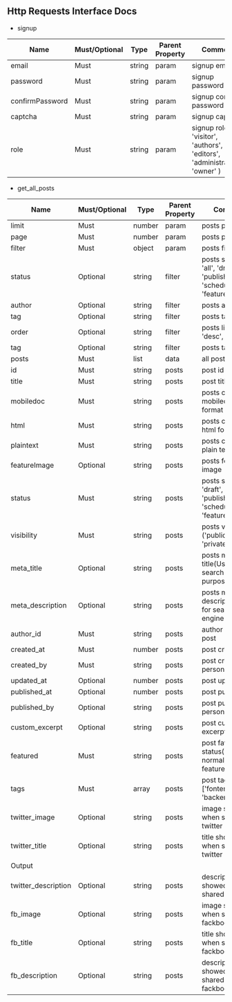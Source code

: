 ## Http Requests Interface Docs

- signup

| Name | Must/Optional | Type | Parent Property | Comment | Input/Output |
| --- | --- | --- | --- | --- | --- |
| email | Must | string | param | signup email | Input |
| password | Must | string | param | signup password | Input |
| confirmPassword | Must | string | param | signup confirm password | Input |
| captcha | Must | string | param | signup captcha | Input |
| role | Must | string | param | signup role( 'visitor', 'authors', 'editors', 'administrators', 'owner' ) | Input |

- get_all_posts

| Name | Must/Optional | Type | Parent Property | Comment | Input/Output |
| --- | --- | --- | --- | --- | --- |
| limit | Must | number | param | posts per page | Input |
| page | Must | number | param | posts page | Input |
| filter | Must | object | param | posts filter | Input |
| status | Optional | string | filter | posts status ( 'all', 'draft', 'published', 'scheduled', 'featured' ) | Input |
| author | Optional | string | filter | posts author | Input |
| tag | Optional | string | filter | posts tag | Input |
| order | Optional | string | filter | posts list order ( 'desc', 'asc' ) | Input |
| tag | Optional | string | filter | posts tags | Input |
| posts | Must | list | data | all posts list | Output |
| id | Must | string | posts | post id | Output |
| title | Must | string | posts | post title | Output |
| mobiledoc | Must | string | posts | posts content mobiledoc format | Output |
| html | Must | string | posts | posts content html format | Output |
| plaintext | Must | string | posts | posts content plain text format | Output |
| featureImage | Optional | string | posts | posts feature image | Output |
| status | Must | string | posts | posts status ( 'draft', 'published', 'scheduled', 'featured' ) | Output |
| visibility | Must | string | posts | posts visibility ('public', 'private') | Output |
| meta_title | Optional | string | posts | posts meta title(Used for search engine purpose) | Output |
| meta_description | Optional | string | posts | posts meta description(Used for search engine purpose) | Output |
| author_id | Must | string | posts | author id of this post | Output |
| created_at | Must | number | posts | post create time | Output |
| created_by | Must | string | posts | post create person | Output |
| updated_at | Optional | number | posts | post update time | Output |
| published_at | Optional | number | posts | post publish time | Output |
| published_by | Optional | string | posts | post publish person | Output |
| custom_excerpt | Optional | string | posts | post custom excerpt | Output |
| featured | Must | string | posts | post favorite status('0': normal, '1': featured ) | Output |
| tags | Must | array | posts | post tags( eg: ['fontend', 'backend'] ) | Output |
| twitter_image | Optional | string | posts | image showed when shared to twitter | Output |
| twitter_title | Optional | string | posts | title showed when shared to twitter | 
Output |
| twitter_description | Optional | string | posts | description showed when shared to twitter | Output |
| fb_image | Optional | string | posts | image showed when shared to fackbook | Output |
| fb_title | Optional | string | posts | title showed when shared to fackbook | Output |
| fb_description | Optional | string | posts | description showed when shared to fackbook | Output |